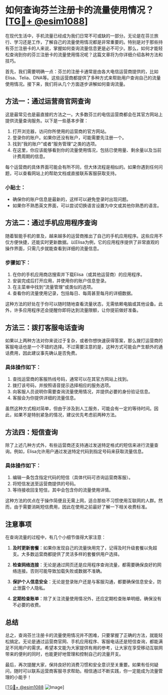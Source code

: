 # 如何查询芬兰注册卡的流量使用情况？[[TG💪+ @esim1088](https://t.me/s/esim1088)]

在现代生活中，手机流量已经成为我们日常不可或缺的一部分。无论是在芬兰旅行、学习还是工作，了解自己的流量使用情况都是非常重要的。特别是对于那些持有芬兰注册卡的人来说，掌握如何查询流量信息更是必不可少。那么，如何才能轻松查询到你的芬兰注册卡的流量使用情况呢？这篇文章将为你详细介绍各种方法和技巧。

首先，我们需要明确一点：芬兰的注册卡通常是由各大电信运营商提供的，比如Elisa、Telia、DNA等。这些运营商都提供了多种方式来帮助用户查询自己的流量使用情况。接下来，我们将从几个方面逐步讲解如何查询流量。

## 方法一：通过运营商官网查询

这是最常见也是最直接的方法之一。大多数芬兰的电信运营商都会在其官方网站上提供流量查询服务。以下是一些基本步骤：

1. 打开浏览器，访问你所使用的运营商的官方网站。
2. 登录你的账户。如果你还没有账户，可能需要先注册一个。
3. 找到“我的账户”或者“服务管理”之类的选项。
4. 在这里，你应该能够看到你的流量使用情况，包括已使用量、剩余量以及当前计费周期的信息。

每个运营商的具体界面可能会有所不同，但大体流程是相似的。如果你遇到任何问题，可以查看网站上的帮助文档或直接联系客服获取支持。

### 小贴士：
- 确保你的账户信息是最新的，这样可以避免登录时出现问题。
- 如果你不熟悉英文界面，可以尝试切换语言设置为中文或其他你熟悉的语言。

## 方法二：通过手机应用程序查询

随着智能手机的普及，越来越多的运营商推出了自己的手机应用程序。这些应用不仅方便快捷，还能实时更新数据。以Elisa为例，它的应用程序提供了非常直观的操作界面，只需几步就能查看到详细的流量信息。

### 步骤如下：
1. 在你的手机应用商店搜索并下载Elisa（或其他运营商）的应用程序。
2. 安装完成后打开应用，并使用你的账户信息登录。
3. 在主菜单中找到“流量管理”或类似的选项。
4. 查看你的流量使用记录，包括每日、每周甚至每月的详细数据。

这种方法的好处在于你可以随时随地查看流量状态，无需依赖电脑或其他设备。此外，许多应用程序还会提醒你即将达到流量限额，让你提前做好准备。

## 方法三：拨打客服电话查询

如果以上两种方法对你来说过于复杂，或者你想快速获得答案，那么拨打运营商的客服电话也是一个不错的选择。不过需要注意的是，这种方式可能会产生额外的通话费用，因此建议事先确认是否免费。

### 具体操作如下：
1. 查找运营商的客服热线号码，通常可以在其官方网站上找到。
2. 拨打该号码，并按照语音提示选择相应的服务选项。
3. 向客服人员说明你需要查询流量使用情况，并提供必要的身份验证信息。
4. 客服会为你提供详细的流量信息。

虽然这种方式相对简单，但由于涉及到人工服务，可能会有一定的等待时间。因此，如果不是特别紧急的情况，建议优先考虑前两种方法。

## 方法四：短信查询

除了上述几种方式外，有些运营商还支持通过发送特定格式的短信来进行流量查询。例如，Elisa允许用户通过发送特定代码到指定号码来获取流量信息。

### 具体操作如下：
1. 编辑一条包含指定代码的短信（具体代码可咨询运营商客服）。
2. 将短信发送至运营商提供的号码。
3. 等待接收回复短信，其中会包含你的流量使用详情。

这种方法的优点在于操作简便且无需上网，适合那些不习惯使用互联网的人群。然而，由于需要消耗短信费用，因此在使用之前最好了解一下相关收费标准。

## 注意事项

在查询流量的过程中，有几个小细节值得大家注意：

1. **及时更新套餐**：如果你发现自己的流量快用完了，记得及时升级套餐以免超支。大多数运营商都提供了灵活多样的套餐供用户选择。
   
2. **检查网络连接**：无论是通过网页还是应用程序查询流量，都需要确保良好的网络连接。否则可能导致加载失败或数据不准确。

3. **保护个人信息安全**：无论是登录账户还是与客服沟通，都要确保信息安全，防止泄露个人隐私。

4. **定期检查账单**：除了关注流量使用情况外，还应定期检查账单明细，确保没有不必要的收费。

## 总结

总之，查询芬兰注册卡的流量使用情况并不困难，只要掌握了正确的方法，就能轻松搞定。无论是通过运营商官网、手机应用程序、客服电话还是短信查询，都能满足不同用户的需求。希望本文能为大家提供有用的参考，让大家在享受移动互联网带来的便利的同时，也能更好地管理和控制自己的流量开支。

最后，再次提醒大家，保持良好的消费习惯和安全意识至关重要。如果有任何疑问，随时可以联系运营商客服寻求帮助。相信通过不断实践，你一定能成为流量管理的小能手！

[[TG💪+ @esim1088](https://t.me/s/esim1088) ![Image](https://i.postimg.cc/4NQfJmqS/Snipaste-2025-05-13-00-14-12.png)]